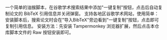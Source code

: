 一个简单的油猴脚本，在谷歌学术搜索结果中添加"一键复制"按钮，点击后自动复制论文的 BibTeX 引用信息并关闭弹窗。
支持各地区谷歌学术网站，使用简单：安装脚本后，搜索论文时会在"导入BibTeX"旁边看到"一键复制"按钮，点击即可复制引用信息。
安装方法：先安装 Tampermonkey 浏览器扩展，然后点击本仓库脚本文件的 Raw 按钮安装即可。
